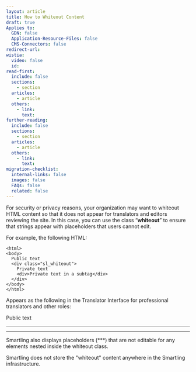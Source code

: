 ```yaml
---
layout: article
title: How to Whiteout Content
draft: true
Applies to:
  GDN: false
  Application-Resource-Files: false
  CMS-Connectors: false
redirect-url:
wistia:
  video: false
  id:
read-first:
  include: false
  sections:
    - section
  articles:
    - article
  others:
    - link:
      text:
further-reading:
  include: false
  sections:
    - section
  articles:
    - article
  others:
    - link:
      text:
migration-checklist:
  internal-links: false
  images: false
  FAQs: false
  related: false
---
```



For security or privacy reasons, your organization may want to whiteout HTML content so that it does not appear for translators and editors reviewing the site. In this case, you can use the class “**whiteout**” to ensure that strings appear with placeholders that users cannot edit.

For example, the following HTML:
```
<html>  
<body>  
  Public text  
  <div class="sl_whiteout">  
    Private text  
    <div>Private text in a subtag</div>  
  </div>  
</body>  
</html>
```
Appears as the following in the Translator Interface for professional translators and other roles:

Public text  
******* ****  
******* **** ** * ******

Smartling also displays placeholders (***) that are not editable for any elements nested inside the whiteout class.

Smartling does not store the "whiteout" content anywhere in the Smartling infrastructure.